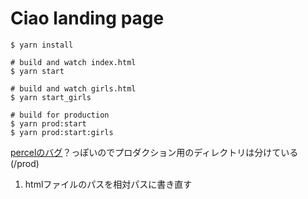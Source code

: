 # Ciao landing page

```
$ yarn install

# build and watch index.html
$ yarn start

# build and watch girls.html
$ yarn start_girls

# build for production
$ yarn prod:start
$ yarn prod:start:girls
```

[percelのバグ](https://github.com/parcel-bundler/parcel/issues/856)？っぽいのでプロダクション用のディレクトリは分けている(/prod)

1. htmlファイルのパスを相対パスに書き直す